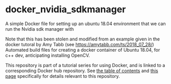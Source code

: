 # docker_nvidia_sdkmanager
A simple Docker file for setting up an ubuntu 18.04 environment that we can run the Nvidia sdk manager with

Note that this has been stolen and modified from an example given in the docker tutoral by Amy Tabb (see https://amytabb.com/ts/2018_07_28/)
Automated build files for creating a docker container of Ubuntu 18.04, for c++ dev, anticipating installing OpenCV.

This repository is part of a tutorial series for using Docker, and is linked to a corresponding Docker hub repository. See [the table of contents](https://amytabb.com/tips/#docker-tutorial) and [this page](https://amytabb.com/ts/2018_08_04/) specifically for details relevant to this repository.